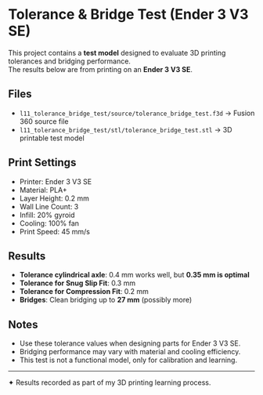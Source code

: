 # Tolerance & Bridge Test (Ender 3 V3 SE)

This project contains a **test model** designed to evaluate 3D printing tolerances and bridging performance.  
The results below are from printing on an **Ender 3 V3 SE**.

## Files
- `l11_tolerance_bridge_test/source/tolerance_bridge_test.f3d` → Fusion 360 source file  
- `l11_tolerance_bridge_test/stl/tolerance_bridge_test.stl` → 3D printable test model  

## Print Settings
- Printer: Ender 3 V3 SE  
- Material: PLA+  
- Layer Height: 0.2 mm  
- Wall Line Count: 3  
- Infill: 20% gyroid  
- Cooling: 100% fan  
- Print Speed: 45 mm/s  

## Results
- **Tolerance cylindrical axle**: 0.4 mm works well, but **0.35 mm is optimal**  
- **Tolerance for Snug Slip Fit**: 0.3 mm  
- **Tolerance for Compression Fit**: 0.2 mm  
- **Bridges**: Clean bridging up to **27 mm** (possibly more) 

## Notes
- Use these tolerance values when designing parts for Ender 3 V3 SE.  
- Bridging performance may vary with material and cooling efficiency.  
- This test is not a functional model, only for calibration and learning.  

---
✦ Results recorded as part of my 3D printing learning process.
